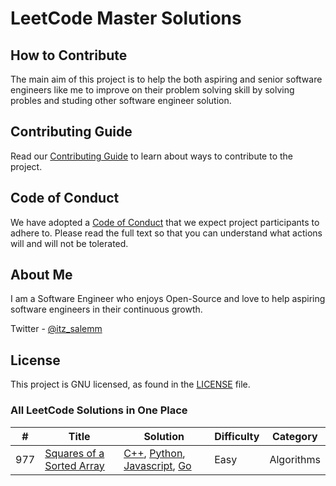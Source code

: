 # LeetCode Master Solutions

## How to Contribute

The main aim of this project is to help the both aspiring and senior software engineers like me to improve on their problem solving skill by solving probles and studing other software engineer solution.

## Contributing Guide

Read our [Contributing Guide](./CONTRIBUTING.md) to learn about ways to contribute to the project.

## Code of Conduct

We have adopted a [Code of Conduct](./CODE_OF_CONDUCT.md) that we expect project participants to adhere to. Please read the full text so that you can understand what actions will and will not be tolerated.

## About Me

I am a Software Engineer who enjoys Open-Source and love to help aspiring software engineers in their continuous growth.

Twitter - [@itz_salemm](https://twitter.com/itz_salemm)

## License

This project is GNU licensed, as found in the [LICENSE](LICENSE) file.

### All LeetCode Solutions in One Place

| #   | Title                                                                                 | Solution                                                                                                                                                                                                                                                                                                          | Difficulty | Category   |
| --- | ------------------------------------------------------------------------------------- | ----------------------------------------------------------------------------------------------------------------------------------------------------------------------------------------------------------------------------------------------------------------------------------------------------------------- | ---------- | ---------- |
| 977 | [Squares of a Sorted Array](https://leetcode.com/problems/squares-of-a-sorted-array/) | [C++](./Algorithms/cpp/SquaresOfASortedArray/squaresOfASortedArray.cpp), [Python](./Algorithms/python/SquaresOfASortedArray/squaresOfASortedArray.py), [Javascript](./Algorithms/javascript/SquaresOfASortedArray/squaresOfASortedArray.js), [Go](./Algorithms/go/SquaresOfASortedArray/squaresOfASortedArray.go) | Easy       | Algorithms |
